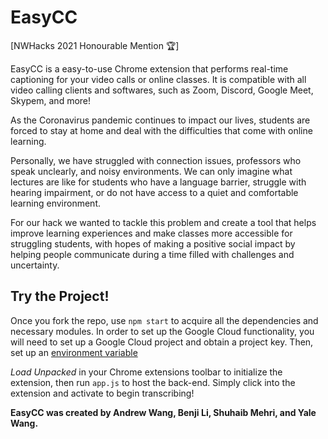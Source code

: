 # EasyCC

[NWHacks 2021 Honourable Mention 🏆]

EasyCC is a easy-to-use Chrome extension that performs real-time captioning for your video calls or online classes. It is compatible with all video calling clients and softwares, such as Zoom, Discord, Google Meet, Skypem, and more!

As the Coronavirus pandemic continues to impact our lives, students are forced to stay at home and deal with the difficulties that come with online learning. 

Personally, we have struggled with connection issues, professors who speak unclearly, and noisy environments. We can only imagine what lectures are like for students who have a language barrier, struggle with hearing impairment, or do not have access to a quiet and comfortable learning environment.

For our hack we wanted to tackle this problem and create a tool that helps improve learning experiences and make classes more accessible for struggling students, with hopes of making a positive social impact by helping people communicate during a time filled with challenges and uncertainty. 

## Try the Project!

Once you fork the repo, use  ```npm start``` to acquire all the dependencies and necessary modules.
In order to set up the Google Cloud functionality, you will need to set up a Google Cloud project and obtain a project key. Then, set up an [environment variable](https://cloud.google.com/docs/authentication/getting-started)

*Load Unpacked* in your Chrome extensions toolbar to initialize the extension, then run `app.js` to host the back-end. Simply click into the extension and activate to begin transcribing!


**EasyCC was created by Andrew Wang, Benji Li, Shuhaib Mehri, and Yale Wang.**
